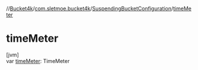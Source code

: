 //[Bucket4k](../../../index.md)/[com.sletmoe.bucket4k](../index.md)/[SuspendingBucketConfiguration](index.md)/[timeMeter](time-meter.md)

# timeMeter

[jvm]\
var [timeMeter](time-meter.md): TimeMeter
